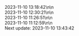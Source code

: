 2023-11-10 13:18:42\n\n  
2023-11-10 12:30:21\n\n  
2023-11-10 11:26:51\n\n  
2023-11-10 11:12:59\n\n  
Next update: 2023-11-10 13:43:42
